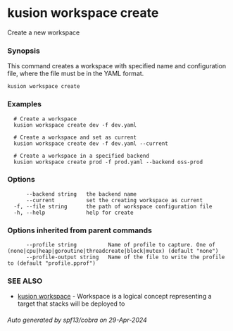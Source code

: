 # kusion workspace create

Create a new workspace

### Synopsis

This command creates a workspace with specified name and configuration file, where the file must be in the YAML format.

```
kusion workspace create
```

### Examples

```
  # Create a workspace
  kusion workspace create dev -f dev.yaml
  
  # Create a workspace and set as current
  kusion workspace create dev -f dev.yaml --current
  
  # Create a workspace in a specified backend
  kusion workspace create prod -f prod.yaml --backend oss-prod
```

### Options

```
      --backend string   the backend name
      --current          set the creating workspace as current
  -f, --file string      the path of workspace configuration file
  -h, --help             help for create
```

### Options inherited from parent commands

```
      --profile string          Name of profile to capture. One of (none|cpu|heap|goroutine|threadcreate|block|mutex) (default "none")
      --profile-output string   Name of the file to write the profile to (default "profile.pprof")
```

### SEE ALSO

* [kusion workspace](kusion-workspace.md)	 - Workspace is a logical concept representing a target that stacks will be deployed to

###### Auto generated by spf13/cobra on 29-Apr-2024
